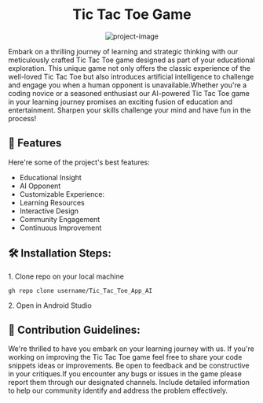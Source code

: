 <h1 align="center" id="title">Tic Tac Toe Game</h1>

<p align="center"><img src="https://socialify.git.ci/Pratikdate/Tic_Tac_Toe_App_AI/image?language=1&amp;owner=1&amp;name=1&amp;stargazers=1&amp;theme=Light" alt="project-image"></p>

<p id="description">Embark on a thrilling journey of learning and strategic thinking with our meticulously crafted Tic Tac Toe game designed as part of your educational exploration. This unique game not only offers the classic experience of the well-loved Tic Tac Toe but also introduces artificial intelligence to challenge and engage you when a human opponent is unavailable.Whether you're a coding novice or a seasoned enthusiast our AI-powered Tic Tac Toe game in your learning journey promises an exciting fusion of education and entertainment. Sharpen your skills challenge your mind and have fun in the process!</p>

  
  
<h2>🧐 Features</h2>

Here're some of the project's best features:

*   Educational Insight
*   AI Opponent
*   Customizable Experience:
*   Learning Resources
*   Interactive Design
*   Community Engagement
*   Continuous Improvement

<h2>🛠️ Installation Steps:</h2>

<p>1. Clone repo on your local machine</p>

```
gh repo clone username/Tic_Tac_Toe_App_AI
```

<p>2. Open in Android Studio</p>

<h2>🍰 Contribution Guidelines:</h2>

We're thrilled to have you embark on your learning journey with us. If you're working on improving the Tic Tac Toe game feel free to share your code snippets ideas or improvements. Be open to feedback and be constructive in your critiques.If you encounter any bugs or issues in the game please report them through our designated channels. Include detailed information to help our community identify and address the problem effectively.
